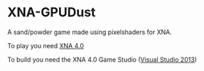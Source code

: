 # XNA-GPUDust
A sand/powder game made using pixelshaders for XNA.

To play you need [XNA 4.0]( http://www.microsoft.com/en-us/download/details.aspx?id=20914)

To build you need the XNA 4.0 Game Studio ([Visual Studio 2013](https://msxna.codeplex.com/releases/view/117230))
